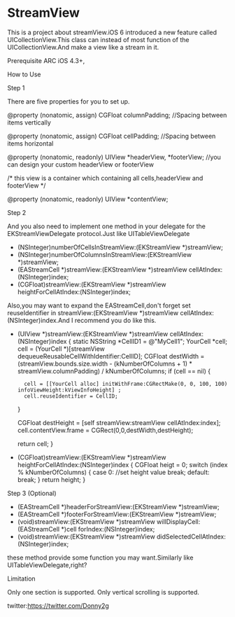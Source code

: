 StreamView
==========

This is a project about streamView.iOS 6 introduced a new feature called UICollectionView.This class can instead of most function of the UICollectionView.And make a view like a  stream in it.

Prerequisite
ARC
iOS 4.3+,

How to Use

Step 1

There are five properties for you to set up.

@property (nonatomic, assign) CGFloat columnPadding;   //Spacing between items vertically

@property (nonatomic, assign) CGFloat cellPadding;    //Spacing between items horizontal

@property (nonatomic, readonly) UIView *headerView, *footerView;   //you can design your custom headerView or footerView

/*
   this view is a container which containing all cells,headerView and footerView
*/

@property (nonatomic, readonly) UIView *contentView;  

Step 2

And you also need to implement one method in your delegate for the EKStreamViewDelegate protocol.Just like UITableViewDelegate

- (NSInteger)numberOfCellsInStreamView:(EKStreamView *)streamView;
- (NSInteger)numberOfColumnsInStreamView:(EKStreamView *)streamView;
- (EAStreamCell<EKResusableCell> *)streamView:(EKStreamView *)streamView cellAtIndex:(NSInteger)index;
- (CGFloat)streamView:(EKStreamView *)streamView heightForCellAtIndex:(NSInteger)index;

Also,you may want to expand the EAStreamCell,don't forget set reuseIdentifier in streamView:(EKStreamView *)streamView cellAtIndex:(NSInteger)index.And I recommend you do like this.

- (UIView *)streamView:(EKStreamView *)streamView cellAtIndex:(NSInteger)index
{
    static NSString *CellID1 = @"MyCell1";
    YourCell *cell;
    cell = (YourCell *)[streamView dequeueReusableCellWithIdentifier:CellID];
     CGFloat destWidth = (streamView.bounds.size.width - (kNumberOfColumns + 1) * streamView.columnPadding) / kNumberOfColumns;
    if (cell == nil) {
        
        cell = [[YourCell alloc] initWithFrame:CGRectMake(0, 0, 100, 100) infoViewHeight:kViewInfoHeight] ;
        cell.reuseIdentifier = CellID;
    }
    
    CGFloat destHeight = [self streamView:streamView cellAtIndex:index];
    cell.contentView.frame = CGRect(0,0,destWidth,destHeight);

    return cell;
}

- (CGFloat)streamView:(EKStreamView *)streamView heightForCellAtIndex:(NSInteger)index
{
    CGFloat heigt = 0;
    switch (index % kNumberOfColumns) {
        case 0:
            //set height value
            break;
        default:
            break;
    }
    return height;
}

Step 3 (Optional)
- (EAStreamCell *)headerForStreamView:(EKStreamView *)streamView;
- (EAStreamCell *)footerForStreamView:(EKStreamView *)streamView;
- (void)streamView:(EKStreamView *)streamView willDisplayCell:(EAStreamCell<EKResusableCell> *)cell forIndex:(NSInteger)index;
- (void)streamView:(EKStreamView *)streamView didSelectedCellAtIndex:(NSInteger)index;

these method provide some function you may want.Similarly like UITableViewDelegate,right?

Limitation

Only one section is supported.
Only vertical scrolling is supported.

twitter:https://twitter.com/Donny2g
